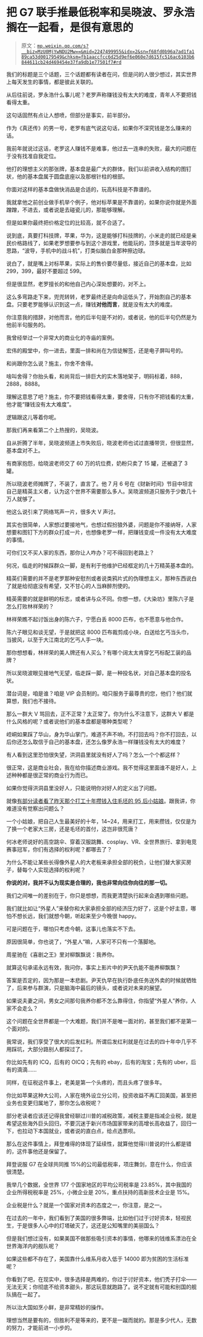 # 把 G7 联手推最低税率和吴晓波、罗永浩搁在一起看，是很有意思的

> 原文：[`mp.weixin.qq.com/s?__biz=MzU0MjYwNDU2Mw==&mid=2247499955&idx=2&sn=f68fd0b96a7ad1fa189ca53d00179549&chksm=fb1aaccfcc6d25d9ef6e060e7d615fc516ac6103b6844611cb24d469454e37fa9db1e77501f7#rd`](http://mp.weixin.qq.com/s?__biz=MzU0MjYwNDU2Mw==&mid=2247499955&idx=2&sn=f68fd0b96a7ad1fa189ca53d00179549&chksm=fb1aaccfcc6d25d9ef6e060e7d615fc516ac6103b6844611cb24d469454e37fa9db1e77501f7#rd)

我们的标题是三个话题，三个话题都有读者在问，但是问的人很少想过，其实世界上每天发生的事情，都是彼此关联的。 

从后往前说，罗永浩什么事儿呢？老罗声称赚钱没有太大的难度，青年人不要把钱看得太重。

这句话固然有点让人想喷，但部分是事实，前半部分。

作为《真还传》的男一号，老罗有底气说这句话，如果你不深究钱是怎么赚来的话。

我前年就说过这话，老罗这人赚钱不是难事，他过去一连串的失败，最大的问题在于没有找准自我定位。 

他打的理想主义的那张牌，基本盘是最广大的群体，我们以前讲收入结构的图钉状，他的基本盘属于圆盘底座以及那根针柱的根部。

你面对这样的基本盘做快消品是合适的，玩高科技是不靠谱的。

我就拿他之前创业做手机举个例子，他对标苹果是不靠谱的，如果你说你就是外面蹭蹭，不进去，或者说是去碰瓷儿的，那能够理解。

但是如果你最终把价格定位的比较高，就不合适了。

说到底，真要打科技牌，苹果，华为，这是能够打科技牌的，小米走的就已经是亲民价格路线了，如果老罗想要参与到这个游戏里，他能玩的，顶多就是当年波导的思路，“波导，手机中的战斗机”，打类似脑白金那种擦边球。

说白了，就是嘴上对标苹果，实际上的售价要尽量低，接近自己的基本盘，比如 299，399，最好不要超过 599。

但是很显然，老罗擅长的和他自己内心深处想要的，对不上。

这么多弯路走下来，兜兜转转，老罗最终还是向命运低头了，开始割自己的基本盘。只要老罗能够认识到这一点，赚钱**对他而言**，就是没有太大的难度。

你注意我的措辞，对他而言。他的后半句是不对的，或者说，他的后半句仍然是为他前半句服务的。

我曾经举过一个非常大的商业化的寺庙的案例。

宏伟的殿堂中，你一进去，里面一排和尚在为信徒解签，还是电子屏叫号的。

和尚跟你怎么说？施主，你舍不舍得。

啥叫舍得？你抬头看，和尚背后一排巨大的实木落地架子，明码标着，888，2888，8888。

理解这意思了吧？施主，你不要把钱看得太重，要舍得，只有你不把钱看的太重，他才能“赚钱没有太大难度”。

逻辑跟这儿等着你呢。

那我们再来看第二个上热搜的，吴晓波。

自从折腾了半年，吴晓波频道上市失败后，晓波老师也试过直播带货，但很显然，基本盘对不上。

有商家抱怨，给晓波老师交了 60 万的坑位费，奶粉只卖了 15 罐，还被退了 3 罐。 

所以晓波老师摊牌了，不装了，直言了。他 7 月 6 号在《财新时间》节目中坦言自己是精英主义者，认为这个世界不需要那么多人。吴晓波频道只服务于少数几十万人就够了。

他这么说引来了网络骂声一片，很多大 V 声讨。

其实也很简单，人家想过要接地气，也想过假扮狼外婆，问题是你不接纳呀，人家想要和图钉下方的群众打成一片，也想像老罗一样，把赚钱变成一件没有太大难度的事情。

可你们又不买人家的东西，那你让人咋办？可不得回到老路上？

何况，临走的时候踩群众一脚，是有利于他维护已经框定的几十万精英基本盘的。

精英们需要的并不是老罗那种安慰剂或者说类鸦片式的伪理想主义，那种东西说白了就是给彻底没有希望，又不甘心的人当麻醉剂使的。

精英需要的就是鲜明的标志，或者讲与众不同。你想一想，《大染坊》里陈六子是怎么打败林祥荣的？

林祥荣瞧不起讨饭出身的陈六子，宁愿白丢 8000 匹布，也不愿意与他合作。 

陈六子眼见和谈无望，于是就把这 8000 匹布裁剪成小块，白送给乞丐当头巾，当披风，以至于大江南北的乞丐人手一块。 

那你想想看，林祥荣的美人牌还有人买么？有哪个阔太太肯穿乞丐标配工装的品牌？ 

所以吴晓波眼见接地气无望，临走踩一脚，是一种投名状，对自己基本盘的投名状。

潜台词是，咱是谁？咱是 VIP 会员制的。咱只服务于最尊贵的您，他们？他们就算想，我们也不接待。

那么一群大 V 骂回去，正不正常？太正常了。你为什么不注意下，这群大 V 都是什么风格的呢？或者说他们的基本盘都是哪种类型呢？

崆峒如果踩了华山，身为华山掌门，难道不声不响，不打回去吗？你不打回去，以后你还怎么取信于自己的基本盘，还怎么像罗永浩一样赚钱没有太大的难度？

有人看到这里恐怕很失望，洪洞县里就没有好人了吗？怎么一个个都这样？

很正常，这是商业社会，我在给你描述商业游戏。我不觉得这里面谁不是好人，上述种种都是很正常的商业行为而已。 

如果你觉得洪洞县里没好人，只能说明你对好人的定义出了问题。

就像[有部分读者看了昨天那个打工十年攒钱入住毛坯的 95 后小姑娘](http://mp.weixin.qq.com/s?__biz=MzU0MjYwNDU2Mw==&mid=2247499923&idx=2&sn=e536b448c707999afcdc987803ca2362&chksm=fb1aacefcc6d25f9d5dfbc880b2334108b43ea8e54461f7948b2946b31590aa1c0402cdd8398&scene=21#wechat_redirect)。跟我讲，你难道没有觉察出问题么？ 

一个小姑娘，把自己人生最美好的十年，14~24，用来打工，用来攒钱，仅仅是为了换一个老家大三房，还是毛坯的首付，这岂非很荒唐？ 

何冰老师说好的高空跳伞、穿着汉服跳舞、cosplay、VR、全世界旅行、拿到电竞赛事冠军，你们有选择的权利呢？都哪去了？

为什么不能让某些长得像外星人的大老板来承担全部的税负，让他们替大家买房子，替每个人实现选择的权利呢？

**你说的对，我并不认为现实是合理的，我也非常向往你向往的那一切。** 

我们之间唯一的差别在于，你只是想想，而我更清楚执行起来会遇到哪些问题。

我们就比如让“外星人”来替你和大家承担全部的经济压力好了，这是个好主意，哪怕不想长远，我们就想今朝，听起来至少今晚很 happy。 

可是问题在于，哪怕只考虑今朝，这事儿也落实不下去。

原因很简单，你也说了，“外星人”嘛，人家可不只有一个落脚地。 

周星驰在《喜剧之王》里对柳飘飘说：我养你。

就算这句承诺永远有效，我问你，事实上影片中的尹天仇能不能养柳飘飘？

答案是否定的，因为那是一本悲剧。尹天仇早在执行卧底任务送外卖的时候就牺牲了，后来参与群演，只是脑海中最后的镜头，或者说对未来的展望。

如果说夫妻之间，男女之间那句我养你都不怎么靠得住，你指望“外星人”养你，人家不会走么？

这个问题在全世界都是一个大难题，我们并不是唯一面对的，甚至我们都不是第一个面对的。 

我常说，我们享受了很大的后发红利。所谓后发红利就是在过去的四十年中几乎不用踩坑，大部分路别人都探过了。

你比如先有的 ICQ，后有的 OICQ；先有的 ebay，后有的淘宝；先有的 uber，后有的滴滴...... 

同样，在征税这件事上，老美是第一个头疼的，而且头疼了很多年。 

你比如苹果这种大公司，人家在境外设立分公司，投资收益不再汇回美国，甚至把业务也变更归属地了，那你怎么收税呢？

部分老读者应该还记得我曾经聊过川普的减税政策，减税主要是指减企业税，就是希望这些海外巨头回归，不要沉迷于新兴市场国家带来的高增长高收益了，回归一下，也拉动下本国就业，或者说的直白点，给点选票呗。 

那么在这件事情上，拜登难得的体现了延续性，就算他觉得川普说的什么都是错的，这件事他还是保留了。 

拜登说服 G7 在全球共同推 15%的公司最低税率，项庄舞剑，意在什么，你应该很清楚。 

我举几个数据，全世界 177 个国家地区的平均公司税率是 23.85%，其中我国的企业所得税税率是 25%，小微企业是 20%，重点扶持的高新技术企业是 15%。

企业税是什么？就是一个国家对资本的态度之一，你注意，是之一。 

在过去的一年中，我们看到了美国的很多弊端，比如他们过于讨好资本，轻视民生，于是很多人心中的灯塔破灭了，这还是公知嘴里的美丽国么？

但是我们想过没有，如果美国不做那些吸引资本的事情，他哪来的钱维系漂泊在全世界海洋内的舰队呢？

如果这些都不存在了，美国靠什么维系月收入低于 14000 即为贫困的生活标准呢？

你看到了吧，在现实中，很多选择是两难的，你过于讨好资本，他们秃子打伞——无法无天；你彻底不给资本甜头，那这玩意就跑路了。说不定就有可能和别国的舰队搞在一起了。

所以治大国如烹小鲜，是非常精妙的操作。

理想当然是要有的，但胜利不是等来的，更不是一蹴而就的。那是多少代人，无数的努力，才能前进一小步的。